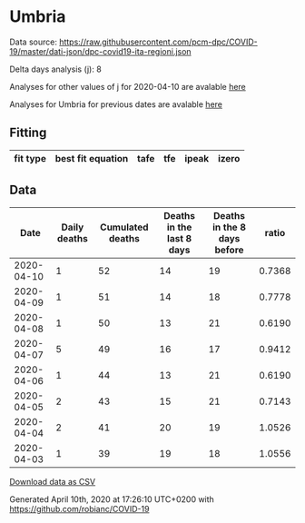 # Umbria

Data source: https://raw.githubusercontent.com/pcm-dpc/COVID-19/master/dati-json/dpc-covid19-ita-regioni.json

Delta days analysis (j): 8

Analyses for other values of j for 2020-04-10 are avalable [here](../README.md)

Analyses for Umbria for previous dates are avalable [here](../../README.md)

## Fitting 
|fit type|best fit equation|tafe|tfe|ipeak|izero|
|-------|-----|--------|------|---|---|

## Data
|Date|Daily deaths|Cumulated deaths|Deaths in the last 8 days|Deaths in the 8 days before|ratio|
|----|----------|-----------|-------|--------------------|-----|
|2020-04-10|1|52|14|19|0.7368|
|2020-04-09|1|51|14|18|0.7778|
|2020-04-08|1|50|13|21|0.6190|
|2020-04-07|5|49|16|17|0.9412|
|2020-04-06|1|44|13|21|0.6190|
|2020-04-05|2|43|15|21|0.7143|
|2020-04-04|2|41|20|19|1.0526|
|2020-04-03|1|39|19|18|1.0556|

[Download data as CSV](COVID-19_umbria_j8_2020-04-10.csv)

Generated April 10th, 2020 at 17:26:10 UTC+0200 with https://github.com/robianc/COVID-19
